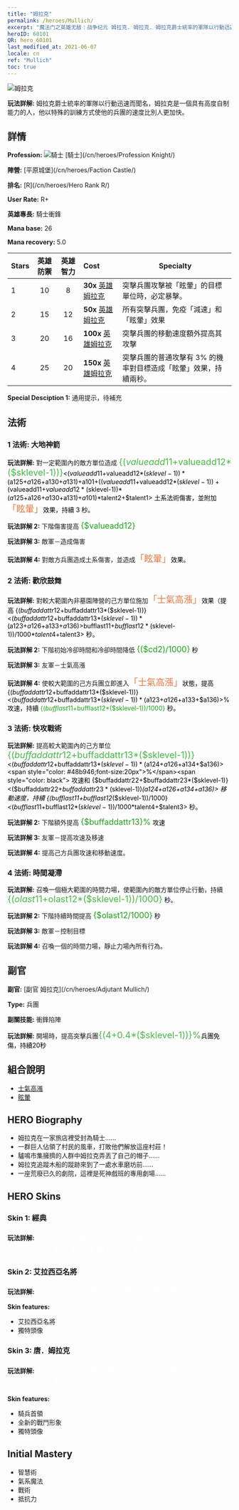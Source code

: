 ```yaml
---
title: "姆拉克"
permalink: /heroes/Mullich/
excerpt: "魔法门之英雄无敌：战争纪元 姆拉克. 姆拉克. 姆拉克爵士統率的軍隊以行動迅速而聞名，姆拉克是一個具有高度自制能力的人，他以特殊的訓練方式使他的兵團的速度比別人更加快。"
heroID: 60101
QR: hero_60101
last_modified_at: 2021-06-07
locale: cn
ref: "Mullich"
toc: true
---
```

  ![姆拉克](/images/h/h_Mullich.jpg)

 **玩法詳解:** 姆拉克爵士統率的軍隊以行動迅速而聞名，姆拉克是一個具有高度自制能力的人，他以特殊的訓練方式使他的兵團的速度比別人更加快。
## 詳情
 **Profession:** ![騎士](/images/h/h_prof_1.png)  [騎士](/cn/heroes/Profession Knight/)

 **陣營:** [平原城堡](/cn/heroes/Faction Castle/)

 **排名:** [R](/cn/heroes/Hero Rank R/)

 **User Rate:** R+

 **英雄專長:** 騎士衝鋒

 **Mana base:** 26

 **Mana recovery:** 5.0


  | Stars | 英雄防禦 | 英雄智力 | Cost |     Specialty     |
  |---------|:---------------:|:---------------:|:--|--------------------|
  |    1    | 10 | 8 | **30x** [英雄姆拉克](/cn/Items/her_360/) | 突擊兵團攻擊被「眩暈」的目標單位時，必定暴擊。 |
  |    2    | 15 | 12 | **50x** [英雄姆拉克](/cn/Items/her_360/) | 所有突擊兵團，免疫「減速」和「眩暈」效果 |
  |    3    | 20 | 16 | **100x** [英雄姆拉克](/cn/Items/her_360/) | 突擊兵團的移動速度額外提高其攻擊 |
  |    4    | 25 | 20 | **150x** [英雄姆拉克](/cn/Items/her_360/) | 突擊兵團的普通攻擊有 3% 的機率對目標造成「眩暈」效果，持續兩秒。 |

 **Special Desciption 1:** 通用提示，待補充

## 法術
### 1 法術: 大地神箭
 **玩法詳解:** 對一定範圍內的敵方單位造成 <span style="color: #48b946;font-size:20px">{($valueadd11+$valueadd12*($sklevel-1))}</span><span style="color: black"><($valueadd11+$valueadd12*($sklevel-1))*($a125+$a126+$a130+$a131)+$a101+(($valueadd11+$valueadd12*($sklevel-1))+($valueadd11+$valueadd12*($sklevel-1))*($a125+$a126+$a130+$a131)+$a101)*$talent2+$talent1> 土系法術傷害，並附加<span style="color: #e07c44;font-size:20px">「眩暈」</span><span style="color: black">效果，持續 3 秒。

 **玩法詳解 2:** 下階傷害提高 <span style="color: #1ca216;font-size:18px">{$valueadd12}</span><span style="color: black">

 **玩法詳解 3:** 敵軍－造成傷害

 **玩法詳解 4:** 對敵方兵團造成土系傷害，並造成<span style="color: #e07c44;font-size:20px">「眩暈」</span><span style="color: black">效果。

### 2 法術: 歡欣鼓舞
 **玩法詳解:** 對較大範圍內非墓園陣營的己方單位施加<span style="color: #e07c44;font-size:20px">「士氣高漲」</span><span style="color: black">效果（提高 {($buffaddattr12+$buffaddattr13*($sklevel-1))}<($buffaddattr12+$buffaddattr13*($sklevel-1))*($a123+$a126+$a133+$a136)>% 攻速），持續 <span style="color: #48b946;font-size:20px">{($bufflast11+$bufflast12*($sklevel-1))/1000}</span><span style="color: black"><($bufflast11+$bufflast12*($sklevel-1))/1000*$talent4+$talent3> 秒。

 **玩法詳解 2:** 下階初始冷卻時間和冷卻時間降低 <span style="color: #1ca216;font-size:18px">{($cd2)/1000}</span><span style="color: black"> 秒

 **玩法詳解 3:** 友軍－士氣高漲

 **玩法詳解 4:** 使較大範圍的己方兵團立即進入<span style="color: #e07c44;font-size:20px">「士氣高漲」</span><span style="color: black">狀態，提高 {($buffaddattr12+$buffaddattr13*($sklevel-1))}<($buffaddattr12+$buffaddattr13*($sklevel-1))*($a123+$a126+$a133+$a136)>% 攻速，持續 <span style="color: #1ca216">{($bufflast11+$bufflast12*($sklevel-1))/1000}</span><span style="color: black"> 秒。

### 3 法術: 快攻戰術
 **玩法詳解:** 提高較大範圍內的己方單位 <span style="color: #48b946;font-size:20px">{($buffaddattr12+$buffaddattr13*($sklevel-1))}</span><span style="color: black"><($buffaddattr12+$buffaddattr13*($sklevel-1))*($a124+$a126+$a134+$a136)><span style="color: #48b946;font-size:20px">%</span><span style="color: black"> 攻速和 {$buffaddattr22+$buffaddattr23*($sklevel-1)}<($buffaddattr22+$buffaddattr23*($sklevel-1))*($a124+$a126+$a134+$a136)> 移動速度，持續 {($bufflast11+$bufflast12*($sklevel-1))/1000}<($bufflast11+$bufflast12*($sklevel-1))/1000*$talent4+$talent3> 秒。

 **玩法詳解 2:** 下階額外提高 <span style="color: #1ca216;font-size:18px">{$buffaddattr13}%</span><span style="color: black"> 攻速

 **玩法詳解 3:** 友軍－提高攻速及移速

 **玩法詳解 4:** 提高己方兵團攻速和移動速度。

### 4 法術: 時間凝滯
 **玩法詳解:** 召喚一個極大範圍的時間力場，使範圍內的敵方單位停止行動，持續 <span style="color: #48b946;font-size:20px">{($olast11+$olast12*($sklevel-1))/1000}</span><span style="color: black"> 秒。

 **玩法詳解 2:** 下階持續時間提高 <span style="color: #1ca216;font-size:18px">{$olast12/1000}</span><span style="color: black"> 秒

 **玩法詳解 3:** 敵軍－控制目標

 **玩法詳解 4:** 召喚一個的時間力場，靜止力場內所有行為。


## 副官

 **副官:**  [副官 姆拉克](/cn/heroes/Adjutant Mullich/) 

 **Type:**  兵團 

 **副關技能:**  衝鋒陷陣 

 **玩法詳解:** 開場時，提高突擊兵團<span style="color: #48b946;font-size:20px">{(4+0.4*($sklevel-1))}%</span><span style="color: black">兵團免傷，持續20秒

## 組合說明

* [士氣高漲](/cn/combination/士氣高漲/) 
* [眩暈](/cn/combination/眩暈/) 

## HERO Biography
   - 姆拉克在一家旅店裡受封為騎士……
   - 一群巨人佔領了村民的風車，打敗他們解放這座村莊！
   - 驢鳴市集擁擠的人群中姆拉克弄丟了自己的帽子……
   - 姆拉克追蹤木船的蹤跡來到了一處水車磨坊前……
   - 一座荒廢已久的劇院，這裡是死神戲班的專用劇場……

## HERO Skins
### Skin 1: **經典**

 **玩法詳解:** <span style="color: #ffffff;font-size:20px">姆拉克是個嚴於律己的領袖，對自己手下的每個人都嚴加約束，他的軍隊也因行軍迅速而聞名。</span>


### Skin 2: **艾拉西亞名將**

 **玩法詳解:** <span style="color: #ffffff;font-size:20px">傑出的將領會讓自己部署來適應戰場的變化。</span>

 **Skin features:** 

   - 艾拉西亞名將
   - 獨特頭像

### Skin 3: **唐．姆拉克**

 **玩法詳解:** <span style="color: #ffffff;font-size:20px">我的豐功偉績理應鏨刻在青銅上、雕刻在大理石上、描繪在畫板上，為後世所銘記！</span>

 **Skin features:** 

   - 騎兵首領
   - 全新的戰鬥形象
   - 獨特頭像


## Initial Mastery
   - 智慧術
   - 氣系魔法
   - 戰術
   - 抵抗力
